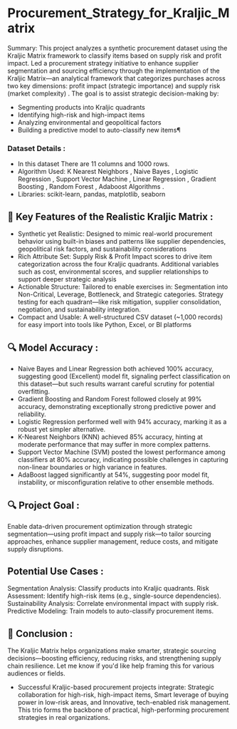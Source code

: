# Procurement_Strategy_for_Kraljic_Matrix

Summary: This project analyzes a synthetic procurement dataset using the Kraljic Matrix framework to classify items based on supply risk and profit impact. Led a procurement strategy initiative to enhance supplier segmentation and sourcing efficiency through the implementation of the Kraljic Matrix—an analytical framework that categorizes purchases across two key dimensions: profit impact (strategic importance) and supply risk (market complexity) .
The goal is to assist strategic decision-making by:
-  Segmenting products into Kraljic quadrants
-  Identifying high-risk and high-impact items
- Analyzing environmental and geopolitical factors
- Building a predictive model to auto-classify new items¶

###  Dataset Details : 
* In this dataset There are 11 columns and 1000 rows.
* Algorithm Used: K Nearest Neighbors , Naive Bayes , Logistic Regression , Support Vector Machine , Linear Regression , Gradient Boosting , Random Forest , Adaboost Algorithms .
* Libraries: scikit-learn, pandas, matplotlib, seaborn 

## 🔑 Key Features of the Realistic Kraljic Matrix :
- Synthetic yet Realistic:
  Designed to mimic real-world procurement behavior using built-in biases and patterns like supplier dependencies, geopolitical risk factors, and sustainability considerations 
- Rich Attribute Set:
Supply Risk & Profit Impact scores to drive item categorization across the four Kraljic quadrants.
Additional variables such as cost, environmental scores, and supplier relationships to support deeper strategic analysis 
- Actionable Structure: Tailored to enable exercises in:
Segmentation into Non-Critical, Leverage, Bottleneck, and Strategic categories.
Strategy testing for each quadrant—like risk mitigation, supplier consolidation, negotiation, and sustainability integration.
- Compact and Usable:
A well-structured CSV dataset (~1,000 records) for easy import into tools like Python, Excel, or BI platforms

## 🔍 Model Accuracy :
* Naive Bayes and Linear Regression both achieved 100% accuracy, suggesting good (Excellent) model fit, signaling perfect classification on this dataset—but such results warrant careful scrutiny for potential overfitting.
* Gradient Boosting and Random Forest followed closely at 99% accuracy, demonstrating exceptionally strong predictive power and reliability.
* Logistic Regression performed well with 94% accuracy, marking it as a robust yet simpler alternative.
* K-Nearest Neighbors (KNN) achieved 85% accuracy, hinting at moderate performance that may suffer in more complex patterns.
* Support Vector Machine (SVM) posted the lowest performance among classifiers at 80% accuracy, indicating possible challenges in capturing non-linear boundaries or high variance in features.
* AdaBoost lagged significantly at 54%, suggesting poor model fit, instability, or misconfiguration relative to other ensemble methods.

## 🔍 Project Goal :
Enable data-driven procurement optimization through strategic segmentation—using profit impact and supply risk—to tailor sourcing approaches, enhance supplier management, reduce costs, and mitigate supply disruptions.

## Potential Use Cases :
Segmentation Analysis: Classify products into Kraljic quadrants.
Risk Assessment: Identify high-risk items (e.g., single-source dependencies).
Sustainability Analysis: Correlate environmental impact with supply risk.
Predictive Modeling: Train models to auto-classify procurement items.

## 📌 Conclusion :
The Kraljic Matrix helps organizations make smarter, strategic sourcing decisions—boosting efficiency, reducing risks, and strengthening supply chain resilience. Let me know if you'd like help framing this for various audiences or fields. 
* Successful Kraljic-based procurement projects integrate:
Strategic collaboration for high-risk, high-impact items,
Smart leverage of buying power in low-risk areas, and
Innovative, tech-enabled risk management.
This trio forms the backbone of practical, high-performing procurement strategies in real organizations.
